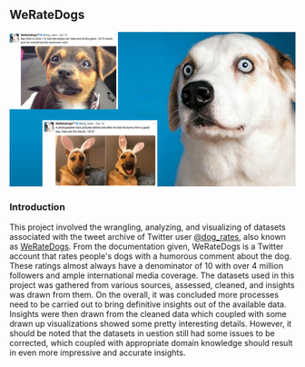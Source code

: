 ## WeRateDogs

![](dog-rates-social.jpg)

### Introduction

This project involved the wrangling, analyzing, and visualizing of datasets associated with the tweet archive of Twitter user [@dog_rates](https://twitter.com/dog_rates), also known as [WeRateDogs](https://en.wikipedia.org/wiki/WeRateDogs). From the documentation given, WeRateDogs is a Twitter account that rates people's dogs with a humorous comment about the dog. These ratings almost always have a denominator of 10 with over 4 million followers and ample international media coverage. The datasets used in this project was gathered from various sources, assessed, cleaned, and insights was drawn from them.
On the overall, it was concluded more processes need to be carried out to bring definitive insights out of the available data.
Insights were then drawn from the cleaned data which coupled with some drawn up visualizations showed some pretty interesting details. However, it should be noted that the datasets in uestion still had some issues to be corrected, which coupled with appropriate domain knowledge should result in even more impressive and accurate insights.
